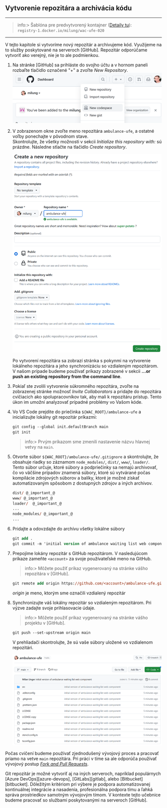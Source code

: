 ## Vytvorenie repozitára a archivácia kódu

---

>info:>
Šablóna pre predvytvorený kontajner ([Detaily tu](../99.Problems-Resolutions/01.development-containers.md)):  
`registry-1.docker.io/milung/wac-ufe-020`

---

V tejto kapitole si vytvoríme nový repozitár a archivujeme kód. Využijeme na to
služby poskytované na serveroch [GitHub]. Repozitár odporúčame vytvoriť ako verejný,
nie je to ale podmienkou.

1. Na stránke [GitHub] sa prihláste do svojho účtu a v hornom paneli rozbaľte tlačidlo označené
   "+" a zvoľte _New Repository_.
  ![Vytvorenie nového repozitára](./img/020-01-NewRepo.png)

2. V zobrazenom okne zvoľte meno repozitára `ambulance-ufe`, a ostatné voľby ponechajte v pôvodnom stave.  
   Skontrolujte, že všetky možnosti v sekcii _Initialize this repository with:_ sú prázdne. Následne stlačte 
   na tlačidlo _Create repository_.

   ![Vytvorenie nového repozitára](./img/020-02-CreateRepo.png)

   Po vytvorení repozitára sa zobrazí stránka s pokynmi na vytvorenie lokálneho repozitára a jeho synchronizáciu so vzdialeným repozitárom.
   V našom prípade budeme používať príkazy zobrazené v sekcii __…or push an existing repository from the command line__.

3. Pokiaľ ste zvolili vytvorenie súkromného repozitára, zvoľte na zobrazenej stránke možnosť _Invite Collaborators_
   a pridajte do repozitára cvičiacich ako spolupracovníkov tak, aby mali k repozitáru prístup.
   Tento úkon im umožní analyzovať prípadné problémy vo Vašom kóde.

4. Vo VS Code prejdite do priečinka `${WAC_ROOT}/ambulance-ufe` a inicializujte lokálny git repozitár príkazmi:

    ```ps
    git config --global init.defaultBranch main
    git init
    ```

    >info:> Prvým príkazom sme zmenili nastavenie názvu hlavnej vetvy na `main`.

5. Otvorte súbor `${WAC_ROOT}/ambulance-ufe/.gitignore` a skontrolujte, že obsahuje riadky so záznamom
  `node_modules/`, `dist/`, `www/`, `loader/`. Tento súbor určuje, ktoré súbory a podpriečinky sa nemajú archivovať, čo vo väčšine prípadov znamená súbory,
  ktoré sú vytvárané počas kompilácie zdrojových súborov a balíky, ktoré je možné získať automatizovaným spôsobom z dostupných zdrojov a iných archívov.

    ```ps
    dist/ @_important_@
    www/ @_important_@
    loader/  @_important_@
    ...
    node_modules/ @_important_@
    ...
    ```

6. Pridajte a odovzdajte do archívu všetky lokálne súbory

    ```ps
    git add .
    git commit -m 'initial version of ambulance waiting list web component'
    ```

7. Prepojíme lokány repozitár s GitHub repozitárom. V nasledujúcom príkaze zameňte `<account>` za svoje používateľské meno na GitHub.

    >info:> Môžete použiť príkaz vygenerovaný na stránke vášho repozitára v [GitHub].

    ```ps
    git remote add origin https://github.com/<account>/ambulance-ufe.git
    ```

    _origin_ je meno, ktorým sme označili vzdialený repozitár

8. Synchronizujte váš lokálny repozitár so vzdialeným repozitárom. Pri výzve zadajte svoje prihlasovacie údaje.

    >info:> Môžete použiť príkaz vygenerovaný na stránke vášho projektu v [GitHub].

    ```ps
    git push --set-upstream origin main
    ```

    V prehliadači skontrolujte, že sú vaše súbory uložené vo vzdialenom repozitári.

    ![Synchronizovaný repozitár](./img/020-03-GitRepository.png)

Počas cvičení budeme používať zjednodušený vývojový proces a pracovať priamo na
vetve `main` repozitára. Pri práci v tíme sa ale odporúča používať vývojový
postup [_Fork and Pull Requests_](https://gist.github.com/Chaser324/ce0505fbed06b947d962).

Git repozitár je možné vytvoriť aj na iných serveroch, napríklad populárnych
[Azure DevOps][azure-devops], [GitLabs][gitlab], alebo
[Bitbucket][bitbucket]. Dôležitým kritériom pri výbere je podpora
automatizovanej kontinuálnej integrácie a nasadenia, profesionálna podpora tímu
a ľahká správa prostriedkov samotným vývojovým tímom. V kontexte tejto učebnice
budeme pracovať so službami poskytovanými na serveroch [GitHub].
